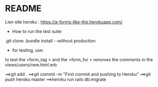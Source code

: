 # README

Lien site heroku : https://a-forms-like-thp.herokuapp.com/


* How to run the test suite

.git clone 
.bundle install --without production

* for testing, use:

to test the <form_tag > and the <form_for > removes the comments in the views/users/new.html.erb

==>git add .
==>git commit -m "First commit and pushing to Heroku"
==>git push heroku master
==>heroku run rails db:migrate

